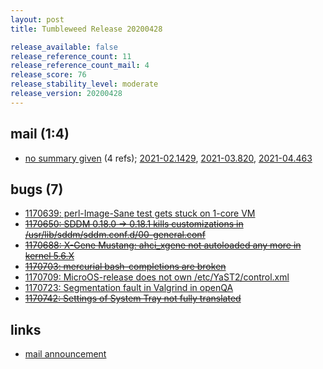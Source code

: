 ```yaml
---
layout: post
title: Tumbleweed Release 20200428

release_available: false
release_reference_count: 11
release_reference_count_mail: 4
release_score: 76
release_stability_level: moderate
release_version: 20200428
---
```


## mail (1:4)

- [no summary given](https://github.com/boombatower/tumbleweed-review/issues/10) (4 refs); [2021-02.1429](https://github.com/boombatower/tumbleweed-review/issues/10), [2021-03.820](https://github.com/boombatower/tumbleweed-review/issues/10), [2021-04.463](https://github.com/boombatower/tumbleweed-review/issues/10)

## bugs (7)

<!--more-->

- [1170639: perl-Image-Sane test gets stuck on 1-core VM](https://bugzilla.opensuse.org/show_bug.cgi?id=1170639)
- ~~[1170650: SDDM 0.18.0 -> 0.18.1 kills customizations in /usr/lib/sddm/sddm.conf.d/00-general.conf](https://bugzilla.opensuse.org/show_bug.cgi?id=1170650)~~
- ~~[1170688: X-Gene Mustang: ahci_xgene not autoloaded any more in kernel 5.6.X](https://bugzilla.opensuse.org/show_bug.cgi?id=1170688)~~
- ~~[1170703: mercurial bash-completions are broken](https://bugzilla.opensuse.org/show_bug.cgi?id=1170703)~~
- [1170709: MicroOS-release does not own /etc/YaST2/control.xml](https://bugzilla.opensuse.org/show_bug.cgi?id=1170709)
- [1170723: Segmentation fault in Valgrind in openQA](https://bugzilla.opensuse.org/show_bug.cgi?id=1170723)
- ~~[1170742: Settings of System Tray not fully translated](https://bugzilla.opensuse.org/show_bug.cgi?id=1170742)~~



## links

- [mail announcement](https://github.com/boombatower/tumbleweed-review/issues/10)
